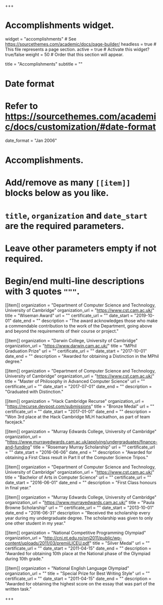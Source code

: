 +++
# Accomplishments widget.
widget = "accomplishments"  # See https://sourcethemes.com/academic/docs/page-builder/
headless = true  # This file represents a page section.
active = true  # Activate this widget? true/false
weight = 50  # Order that this section will appear.

title = "Accomplishments"
subtitle = ""

# Date format
#   Refer to https://sourcethemes.com/academic/docs/customization/#date-format
date_format = "Jan 2006"

# Accomplishments.
#   Add/remove as many `[[item]]` blocks below as you like.
#   `title`, `organization` and `date_start` are the required parameters.
#   Leave other parameters empty if not required.
#   Begin/end multi-line descriptions with 3 quotes `"""`.

[[item]]
  organization = "Department of Computer Science and Technology, University of Cambridge"
  organization_url = "https://www.cst.cam.ac.uk/"
  title = "Wiseman Award"
  url = ""
  certificate_url = ""
  date_start = "2019-10-01"
  date_end = ""
  description = "The award acknowledges those who make a commendable contribution to the work of the Department, going above and beyond the requirements of their course or project."
  
[[item]]
  organization = "Darwin College, University of Cambridge"
  organization_url = "https://www.darwin.cam.ac.uk/"
  title = "MPhil Graduation Prize"
  url = ""
  certificate_url = ""
  date_start = "2017-10-01"
  date_end = ""
  description = "Awarded for obtaining a Distinction in the MPhil degree."

[[item]]
  organization = "Department of Computer Science and Technology, University of Cambridge"
  organization_url = "https://www.cst.cam.ac.uk/"
  title = "Master of Philosophy in Advanced Computer Science"
  url = ""
  certificate_url = ""
  date_start = "2017-07-01"
  date_end = ""
  description = "Graduated with Distinction."

[[item]]
  organization = "Hack Cambridge Recurse"
  organization_url = "https://recurse.devpost.com/submissions"
  title = "Bronze Medal"
  url = ""
  certificate_url = ""
  date_start = "2017-01-01"
  date_end = ""
  description = "Won 3rd place at the Hack Cambridge MLH hackathon, as part of team facejack."
  
[[item]]
  organization = "Murray Edwards College, University of Cambridge"
  organization_url = "https://www.murrayedwards.cam.ac.uk/applying/undergraduates/finance-and-funding"
  title = "Rosemary Murray Scholarship"
  url = ""
  certificate_url = ""
  date_start = "2016-06-06"
  date_end = ""
  description = "Awarded for obtaining a First Class result in Part II of the Computer Science Tripos."

[[item]]
  organization = "Department of Computer Science and Technology, University of Cambridge"
  organization_url = "https://www.cst.cam.ac.uk/"
  title = "Bachelor of Arts in Computer Science"
  url = ""
  certificate_url = ""
  date_start = "2016-06-01"
  date_end = ""
  description = "First Class honours in final year."

[[item]]
  organization = "Murray Edwards College, University of Cambridge"
  organization_url = "https://www.murrayedwards.cam.ac.uk/"
  title = "Paula Browne Scholarship"
  url = ""
  certificate_url = ""
  date_start = "2013-10-01"
  date_end = "2016-06-31"
  description = "Received the scholarship every year during my undergraduate degree. The scholarship was given to only one other student in my year."

[[item]]
  organization = "National Competitive Programming Olympiad"
  organization_url = "http://cni.nt.edu.ro/oni2011/public/wp-content/uploads/2011/03/premiiLICEU.pdf"
  title = "Silver Medal"
  url = ""
  certificate_url = ""
  date_start = "2011-04-15"
  date_end = ""
  description = "Awarded for obtaining 10th place at the National phase of the Olympiad during 10th grade."

[[item]]
  organization = "National English Language Olympiad"
  organization_url = ""
  title = "Special Prize for Best Writing Style"
  url = ""
  certificate_url = ""
  date_start = "2011-04-15"
  date_end = ""
  description = "Awarded for obtaining the highest score on the essay that was part of the written task."

+++
